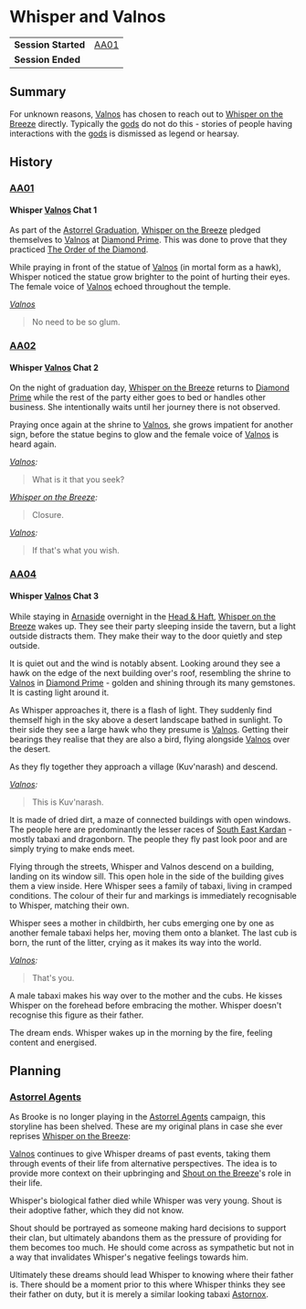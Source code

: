 # Whisper and Valnos

|||
| --- | --- |
| **Session Started** | [AA01](../sessions/AA01.md) | storyline.2
| **Session Ended** | |

## Summary

For unknown reasons, [Valnos](../gods/deities/valnos.md) has chosen to reach out to [Whisper on the Breeze](../characters/whisper-on-the-breeze.md) directly. Typically the [gods](../gods/gods.md) do not do this - stories of people having interactions with the [gods](../gods/gods.md) is dismissed as legend or hearsay.

## History

### [AA01](../sessions/AA01.md)

#### Whisper [Valnos](../gods/deities/valnos.md) Chat 1

As part of the [Astorrel Graduation](astorrel-graduation.md), [Whisper on the Breeze](../characters/whisper-on-the-breeze.md) pledged themselves to [Valnos](../gods/deities/valnos.md) at [Diamond Prime](../places/buildings/temples/diamond-prime.md). This was done to prove that they practiced [The Order of the Diamond](../organisations/the-order-of-the-diamond.md).

While praying in front of the statue of [Valnos](../gods/deities/valnos.md) (in mortal form as a hawk), Whisper noticed the statue grow brighter to the point of hurting their eyes. The female voice of [Valnos](../gods/deities/valnos.md) echoed throughout the temple.

*[Valnos](../gods/deities/valnos.md)*

> No need to be so glum.

### [AA02](../sessions/AA02.md)

#### Whisper [Valnos](../gods/deities/valnos.md) Chat 2

On the night of graduation day, [Whisper on the Breeze](../characters/whisper-on-the-breeze.md) returns to [Diamond Prime](../places/buildings/temples/diamond-prime.md) while the rest of the party either goes to bed or handles other business. She intentionally waits until her journey there is not observed.

Praying once again at the shrine to [Valnos](../gods/deities/valnos.md), she grows impatient for another sign, before the statue begins to glow and the female voice of [Valnos](../gods/deities/valnos.md) is heard again.

*[Valnos](../gods/deities/valnos.md):*
> What is it that you seek?

*[Whisper on the Breeze](../characters/whisper-on-the-breeze.md):*
> Closure.

*[Valnos](../gods/deities/valnos.md):*
> If that's what you wish.

### [AA04](../sessions/AA04.md)

#### Whisper [Valnos](../gods/deities/valnos.md) Chat 3

While staying in [Arnaside](../places/villages/arnaside.md) overnight in the [Head & Haft](../places/buildings/inns-taverns/head-and-haft.md), [Whisper on the Breeze](../characters/whisper-on-the-breeze.md) wakes up. They see their party sleeping inside the tavern, but a light outside distracts them. They make their way to the door quietly and step outside.

It is quiet out and the wind is notably absent. Looking around they see a hawk on the edge of the next building over's roof, resembling the shrine to [Valnos](../gods/deities/valnos.md) in [Diamond Prime](../places/buildings/temples/diamond-prime.md) - golden and shining through its many gemstones. It is casting light around it.

As Whisper approaches it, there is a flash of light. They suddenly find themself high in the sky above a desert landscape bathed in sunlight. To their side they see a large hawk who they presume is [Valnos](../gods/deities/valnos.md). Getting their bearings they realise that they are also a bird, flying alongside [Valnos](../gods/deities/valnos.md) over the desert.

As they fly together they approach a village (Kuv'narash) and descend.

*[Valnos](../gods/deities/valnos.md):*

> This is Kuv'narash.

It is made of dried dirt, a maze of connected buildings with open windows. The people here are predominantly the lesser races of [South East Kardan](../places/regions/south-east-kardan.md) - mostly tabaxi and dragonborn. The people they fly past look poor and are simply trying to make ends meet.

Flying through the streets, Whisper and Valnos descend on a building, landing on its window sill. This open hole in the side of the building gives them a view inside. Here Whisper sees a family of tabaxi, living in cramped conditions. The colour of their fur and markings is immediately recognisable to Whisper, matching their own.

Whisper sees a mother in childbirth, her cubs emerging one by one as another female tabaxi helps her, moving them onto a blanket. The last cub is born, the runt of the litter, crying as it makes its way into the world.

*[Valnos](../gods/deities/valnos.md):*

> That's you.

A male tabaxi makes his way over to the mother and the cubs. He kisses Whisper on the forehead before embracing the mother. Whisper doesn't recognise this figure as their father.

The dream ends. Whisper wakes up in the morning by the fire, feeling content and energised.

## Planning

### [Astorrel Agents](../campaigns/astorrel-agents/astorrel-agents.md)

As Brooke is no longer playing in the [Astorrel Agents](../campaigns/astorrel-agents/astorrel-agents.md) campaign, this storyline has been shelved. These are my original plans in case she ever reprises [Whisper on the Breeze](../characters/whisper-on-the-breeze.md):

[Valnos](../gods/deities/valnos.md) continues to give Whisper dreams of past events, taking them through events of their life from alternative perspectives. The idea is to provide more context on their upbringing and [Shout on the Breeze](../characters/shout-on-the-breeze.md)'s role in their life.

Whisper's biological father died while Whisper was very young. Shout is their adoptive father, which they did not know.

Shout should be portrayed as someone making hard decisions to support their clan, but ultimately abandons them as the pressure of providing for them becomes too much. He should come across as sympathetic but not in a way that invalidates Whisper's negative feelings towards him.

Ultimately these dreams should lead Whisper to knowing where their father is. There should be a moment prior to this where Whisper thinks they see their father on duty, but it is merely a similar looking tabaxi [Astornox](../organisations/astornox/astornox.md).
